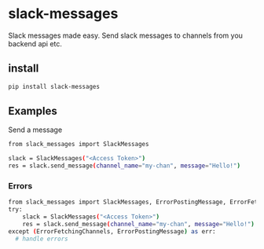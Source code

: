 # slack-messages
Slack messages made easy. Send slack messages to channels from you backend api etc.

## install
```bash
pip install slack-messages
```

## Examples
Send a message
```bash
from slack_messages import SlackMessages

slack = SlackMessages("<Access Token>")
res = slack.send_message(channel_name="my-chan", message="Hello!")
```

### Errors
```bash
from slack_messages import SlackMessages, ErrorPostingMessage, ErrorFetchingChannels
try:
    slack = SlackMessages("<Access Token>")
    res = slack.send_message(channel_name="my-chan", message="Hello!")
except (ErrorFetchingChannels, ErrorPostingMessage) as err:
  # handle errors
```